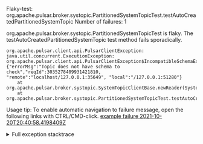         
Flaky-test: org.apache.pulsar.broker.systopic.PartitionedSystemTopicTest.testAutoCreatedPartitionedSystemTopic
Number of failures: 1

org.apache.pulsar.broker.systopic.PartitionedSystemTopicTest is flaky. The testAutoCreatedPartitionedSystemTopic test method fails sporadically.

```
org.apache.pulsar.client.api.PulsarClientException: java.util.concurrent.ExecutionException: org.apache.pulsar.client.api.PulsarClientException$IncompatibleSchemaException: {"errorMsg":"Topic does not have schema to check","reqId":3035278409931421810, "remote":"localhost/127.0.0.1:35649", "local":"/127.0.0.1:51280"}
	at org.apache.pulsar.broker.systopic.SystemTopicClientBase.newReader(SystemTopicClientBase.java:53)
	at org.apache.pulsar.broker.systopic.PartitionedSystemTopicTest.testAutoCreatedPartitionedSystemTopic(PartitionedSystemTopicTest.java:61)
```

Usage tip: To enable automatic navigation to failure message, open the following links with CTRL/CMD-click.
[example failure 2021-10-20T20:40:58.4198409Z](https://github.com/apache/pulsar/runs/3956389227?check_suite_focus=true?check_suite_focus=true#step:9:522)


<details>
<summary>Full exception stacktrace</summary>
<code><pre>
org.apache.pulsar.client.api.PulsarClientException: java.util.concurrent.ExecutionException: org.apache.pulsar.client.api.PulsarClientException$IncompatibleSchemaException: {"errorMsg":"Topic does not have schema to check","reqId":3035278409931421810, "remote":"localhost/127.0.0.1:35649", "local":"/127.0.0.1:51280"}
	at org.apache.pulsar.broker.systopic.SystemTopicClientBase.newReader(SystemTopicClientBase.java:53)
	at org.apache.pulsar.broker.systopic.PartitionedSystemTopicTest.testAutoCreatedPartitionedSystemTopic(PartitionedSystemTopicTest.java:61)
	at java.base/jdk.internal.reflect.NativeMethodAccessorImpl.invoke0(Native Method)
	at java.base/jdk.internal.reflect.NativeMethodAccessorImpl.invoke(NativeMethodAccessorImpl.java:62)
	at java.base/jdk.internal.reflect.DelegatingMethodAccessorImpl.invoke(DelegatingMethodAccessorImpl.java:43)
	at java.base/java.lang.reflect.Method.invoke(Method.java:566)
	at org.testng.internal.MethodInvocationHelper.invokeMethod(MethodInvocationHelper.java:132)
	at org.testng.internal.InvokeMethodRunnable.runOne(InvokeMethodRunnable.java:45)
	at org.testng.internal.InvokeMethodRunnable.call(InvokeMethodRunnable.java:73)
	at org.testng.internal.InvokeMethodRunnable.call(InvokeMethodRunnable.java:11)
	at java.base/java.util.concurrent.FutureTask.run(FutureTask.java:264)
	at java.base/java.util.concurrent.ThreadPoolExecutor.runWorker(ThreadPoolExecutor.java:1128)
	at java.base/java.util.concurrent.ThreadPoolExecutor$Worker.run(ThreadPoolExecutor.java:628)
	at java.base/java.lang.Thread.run(Thread.java:829)
Caused by: java.util.concurrent.ExecutionException: org.apache.pulsar.client.api.PulsarClientException$IncompatibleSchemaException: {"errorMsg":"Topic does not have schema to check","reqId":3035278409931421810, "remote":"localhost/127.0.0.1:35649", "local":"/127.0.0.1:51280"}
	at java.base/java.util.concurrent.CompletableFuture.reportGet(CompletableFuture.java:395)
	at java.base/java.util.concurrent.CompletableFuture.get(CompletableFuture.java:1999)
	at org.apache.pulsar.broker.systopic.SystemTopicClientBase.newReader(SystemTopicClientBase.java:51)
	... 13 more
Caused by: org.apache.pulsar.client.api.PulsarClientException$IncompatibleSchemaException: {"errorMsg":"Topic does not have schema to check","reqId":3035278409931421810, "remote":"localhost/127.0.0.1:35649", "local":"/127.0.0.1:51280"}
	at org.apache.pulsar.client.impl.ClientCnx.getPulsarClientException(ClientCnx.java:1162)
	at org.apache.pulsar.client.impl.ClientCnx.handleError(ClientCnx.java:708)
	at org.apache.pulsar.common.protocol.PulsarDecoder.channelRead(PulsarDecoder.java:177)
	at io.netty.channel.AbstractChannelHandlerContext.invokeChannelRead(AbstractChannelHandlerContext.java:379)
	at io.netty.channel.AbstractChannelHandlerContext.invokeChannelRead(AbstractChannelHandlerContext.java:365)
	at io.netty.channel.AbstractChannelHandlerContext.fireChannelRead(AbstractChannelHandlerContext.java:357)
	at io.netty.handler.codec.ByteToMessageDecoder.fireChannelRead(ByteToMessageDecoder.java:324)
	at io.netty.handler.codec.ByteToMessageDecoder.channelRead(ByteToMessageDecoder.java:296)
	at io.netty.channel.AbstractChannelHandlerContext.invokeChannelRead(AbstractChannelHandlerContext.java:379)
	at io.netty.channel.AbstractChannelHandlerContext.invokeChannelRead(AbstractChannelHandlerContext.java:365)
	at io.netty.channel.AbstractChannelHandlerContext.fireChannelRead(AbstractChannelHandlerContext.java:357)
	at io.netty.channel.DefaultChannelPipeline$HeadContext.channelRead(DefaultChannelPipeline.java:1410)
	at io.netty.channel.AbstractChannelHandlerContext.invokeChannelRead(AbstractChannelHandlerContext.java:379)
	at io.netty.channel.AbstractChannelHandlerContext.invokeChannelRead(AbstractChannelHandlerContext.java:365)
	at io.netty.channel.DefaultChannelPipeline.fireChannelRead(DefaultChannelPipeline.java:919)
	at io.netty.channel.epoll.AbstractEpollStreamChannel$EpollStreamUnsafe.epollInReady(AbstractEpollStreamChannel.java:795)
	at io.netty.channel.epoll.EpollEventLoop.processReady(EpollEventLoop.java:480)
	at io.netty.channel.epoll.EpollEventLoop.run(EpollEventLoop.java:378)
	at io.netty.util.concurrent.SingleThreadEventExecutor$4.run(SingleThreadEventExecutor.java:986)
	at io.netty.util.internal.ThreadExecutorMap$2.run(ThreadExecutorMap.java:74)
	at io.netty.util.concurrent.FastThreadLocalRunnable.run(FastThreadLocalRunnable.java:30)
	... 1 more

</pre></code>
</details>


